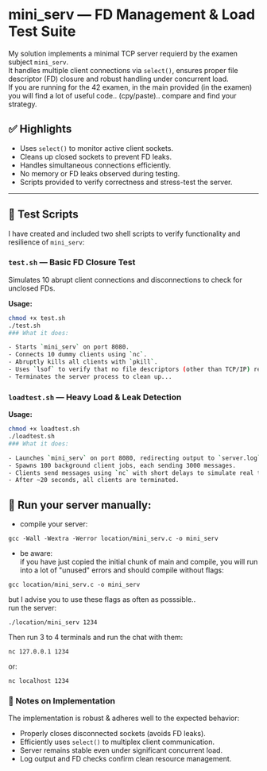 # mini_serv — FD Management & Load Test Suite

My solution implements a minimal TCP server requierd by the examen subject `mini_serv`.   
It handles multiple client connections via `select()`, ensures proper file descriptor (FD) closure and robust handling under concurrent load.  
If you are running for the 42 examen, in the main provided (in the examen) you will find a lot of useful code.. (cpy/paste).. compare and find your strategy. 

## ✅ Highlights

- Uses `select()` to monitor active client sockets.
- Cleans up closed sockets to prevent FD leaks.
- Handles simultaneous connections efficiently.
- No memory or FD leaks observed during testing.
- Scripts provided to verify correctness and stress-test the server.

---

## 🧪 Test Scripts

I have created and included two shell scripts to verify functionality and resilience of `mini_serv`:

### `test.sh` — Basic FD Closure Test

Simulates 10 abrupt client connections and disconnections to check for unclosed FDs.

**Usage:**
```bash
chmod +x test.sh
./test.sh
### What it does:

- Starts `mini_serv` on port 8080.  
- Connects 10 dummy clients using `nc`.  
- Abruptly kills all clients with `pkill`.  
- Uses `lsof` to verify that no file descriptors (other than TCP/IP) remain open.  
- Terminates the server process to clean up...
```
### `loadtest.sh` — Heavy Load & Leak Detection   


**Usage:**
```bash
chmod +x loadtest.sh
./loadtest.sh
### What it does:

- Launches `mini_serv` on port 8080, redirecting output to `server.log`.  
- Spawns 100 background client jobs, each sending 3000 messages.  
- Clients send messages using `nc` with short delays to simulate real traffic.  
- After ~20 seconds, all clients are terminated.
```
## 🚀 Run your server manually:
- compile your  server:
```
gcc -Wall -Wextra -Werror location/mini_serv.c -o mini_serv
```
- be aware:   
if you have just copied the initial chunk of main and compile, you will run into a lot of "unused" errors and should compile without flags:
```
gcc location/mini_serv.c -o mini_serv
```
but I advise you to use these flags as often as posssible..    
run the server:
```
./location/mini_serv 1234
``` 
Then run 3 to 4 terminals and run the chat with them:
```
nc 127.0.0.1 1234
```
or:
```
nc localhost 1234
```

### 📝 Notes on Implementation

The implementation is robust & adheres well to the expected behavior:

- Properly closes disconnected sockets (avoids FD leaks).  
- Efficiently uses `select()` to multiplex client communication.  
- Server remains stable even under significant concurrent load.  
- Log output and FD checks confirm clean resource management.



